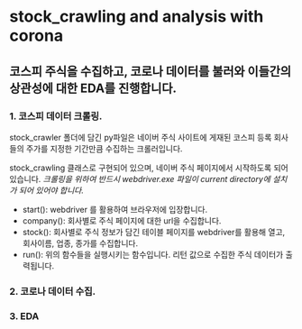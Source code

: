 # stock_crawling and analysis with corona

## 코스피 주식을 수집하고, 코로나 데이터를 불러와 이들간의 상관성에 대한 EDA를 진행합니다.

### 1. 코스피 데이터 크롤링.

stock_crawler 폴더에 담긴 py파일은 네이버 주식 사이트에 게재된 코스피 등록 회사들의 주가를 지정한 기간만큼 수집하는 크롤러입니다.

stock_crawling 클래스로 구현되어 있으며, 네이버 주식 페이지에서 시작하도록 되어 있습니다.
_크롤링을 위하여 반드시 webdriver.exe 파일이 current directory에 설치가 되어 있어야 합니다._

* start(): webdriver 를 활용하여 브라우저에 입장합니다.
* company(): 회사별로 주식 페이지에 대한 url을 수집합니다.
* stock(): 회사별로 주식 정보가 담긴 테이블 페이지를 webdriver를 활용해 열고, 회사이름, 업종, 종가를 수집합니다.
* run(): 위의 함수들을 실행시키는 함수입니다. 리턴 값으로 수집한 주식 데이터가 출력됩니다.

### 2. 코로나 데이터 수집.

### 3. EDA



